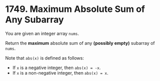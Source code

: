 # 1749. Maximum Absolute Sum of Any Subarray

You are given an integer array `nums`. 

Return the **maximum** absolute sum of any **(possibly empty)** subarray of `nums`.

Note that `abs(x)` is defined as follows:

- If `x` is a negative integer, then `abs(x) = -x`.
- If `x` is a non-negative integer, then `abs(x) = x`.
